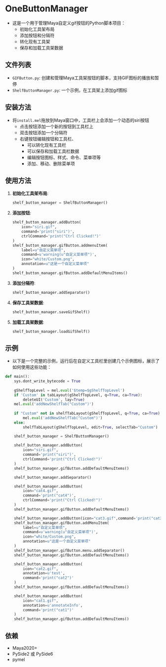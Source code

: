 # OneButtonManager

- 这是一个用于管理Maya自定义gif按钮的Python脚本项目：
  - 初始化工具架布局
  - 添加按钮和分隔符
  - 转化现有工具架
  - 保存和加载工具架数据

## 文件列表

- `GIFButton.py`: 创建和管理Maya工具架按钮的脚本，支持GIF图标的播放和暂停
- `ShelfButtonManager.py`: 一个示例，在工具架上添加gif图标

## 安装方法

- 将`install.mel`拖放到Maya窗口中，工具栏上会添加一个动态的siri按钮
  - 点击按钮添加一个新的按钮到工具栏上
  - 双击按钮添加一个分隔符
  - 右键按钮编辑按钮和工具栏、
    - 可以转化现有工具栏
    - 可以保存和加载工具栏数据
    - 编辑按钮图标、样式、命令、菜单项等
    - 添加、移动、删除菜单项

## 使用方法

1. **初始化工具架布局**:

   ```python
   shelf_button_manager = ShelfButtonManager()
   ```

2. **添加按钮**:

   ```python
   shelf_button_manager.addButton(
       icon="siri.gif",
       command='print("siri")',
       ctrlCommand='print("Ctrl Clicked!")'
   )
   shelf_button_manager.gifButton.addmenuItem(
       label=u"自定义菜单项",
       command=u'warning(u"自定义菜单项")',
       icon="white/Custom.png",
       annotation=u"这是一个自定义菜单项"
   )
   shelf_button_manager.gifButton.addDefaultMenuItems()
   ```

3. **添加分隔符**:

   ```python
   shelf_button_manager.addSeparator()
   ```

4. **保存工具架数据**:

   ```python
   shelf_button_manager.saveGifShelf()
   ```

5. **加载工具架数据**:

   ```python
   shelf_button_manager.loadGifShelf()
   ```

## 示例

- 以下是一个完整的示例，运行后在自定义工具栏里创建几个示例图标，展示了如何使用这些功能：

```python
def main():
    sys.dont_write_bytecode = True
    
    gShelfTopLevel = mel.eval('$temp=$gShelfTopLevel')
    if 'Custom' in tabLayout(gShelfTopLevel, q=True, ca=True):
        deleteUI('Custom', lay=True)
    mel.eval('addNewShelfTab("Custom")')
    
    if "Custom" not in shelfTabLayout(gShelfTopLevel, q=True, ca=True):
        mel.eval('addNewShelfTab("Custom")')
    else:
        shelfTabLayout(gShelfTopLevel, edit=True, selectTab="Custom")

    shelf_button_manager = ShelfButtonManager()
    
    shelf_button_manager.addButton(
        icon="siri.gif",
        command='print("siri")',
        ctrlCommand='print("Ctrl Clicked!")'
    )
    shelf_button_manager.gifButton.addDefaultMenuItems()

    shelf_button_manager.addSeparator()

    shelf_button_manager.addButton(
        icon="cat4.gif",
        command='print("cat4")',
        ctrlCommand='print("Ctrl Clicked!")'
    )
    shelf_button_manager.gifButton.addDefaultMenuItems()

    shelf_button_manager.addButton(icon="cat3.gif",command='print("cat3")')
    shelf_button_manager.gifButton.addMenuItem(
        label=u"自定义菜单项",
        command=u'warning(u"自定义菜单项")',
        icon="white/Custom.png",
        annotation=u"这是一个自定义菜单项"
    )
    shelf_button_manager.gifButton.menu.addSeparator()
    shelf_button_manager.gifButton.addDefaultMenuItems()

    shelf_button_manager.addButton(
        icon="cat2.gif",
        annotation=u'test',
        command='print("cat2")'
    )
    shelf_button_manager.gifButton.addDefaultMenuItems()

    shelf_button_manager.addButton(
        icon="cat1.gif",
        annotation=u'annotateInfo',
        command='print("cat1")'
    )
    shelf_button_manager.gifButton.addDefaultMenuItems()
```

## 依赖

- Maya2020+
- PySide2 或 PySide6
- pymel
